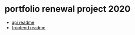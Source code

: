 # portfolio renewal project 2020

- [api readme](https://github.com/rabelais88/portfolio2020/tree/master/api/readme.md)
- [frontend readme](https://github.com/rabelais88/portfolio2020/tree/master/front-www/readme.md)